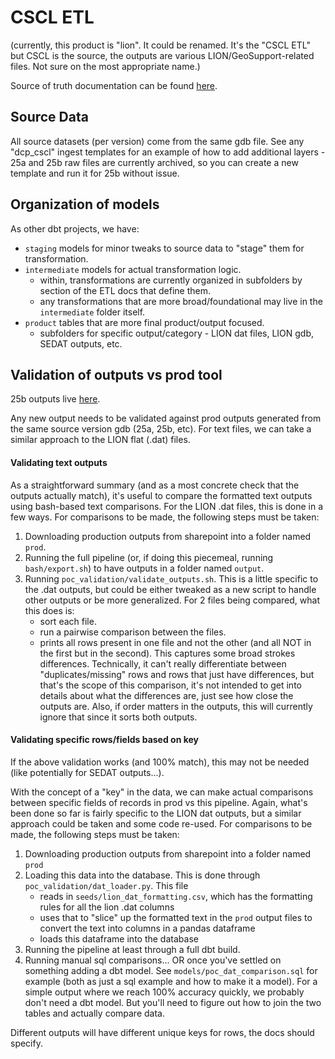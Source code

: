 # CSCL ETL

(currently, this product is "lion". It could be renamed. It's the "CSCL ETL" but CSCL is the source, the outputs are various LION/GeoSupport-related files. Not sure on the most appropriate name.)

Source of truth documentation can be found [here](https://nyco365.sharepoint.com/:w:/r/sites/NYCPLANNING/itd/edm/Shared%20Documents/PROJECTS/DATA%20ENGINEERING/PROJECT%20PLANNING/LION%20ETL/ETL_V8_02012024%20-%20Copy.docx?d=wd3194825302642958a316fb030749aa1&csf=1&web=1&e=3zxoek).

## Source Data

All source datasets (per version) come from the same gdb file. See any "dcp_cscl" ingest templates for an example of how to add additional layers - 25a and 25b raw files are currently archived, so you can create a new template and run it for 25b without issue.

## Organization of models

As other dbt projects, we have:
- `staging` models for minor tweaks to source data to "stage" them for transformation.
- `intermediate` models for actual transformation logic.
  - within, transformations are currently organized in subfolders by section of the ETL docs that define them.
  - any transformations that are more broad/foundational may live in the `intermediate` folder itself.
- `product` tables that are more final product/output focused.
  - subfolders for specific output/category - LION dat files, LION gdb, SEDAT outputs, etc.

## Validation of outputs vs prod tool

25b outputs live [here](https://nyco365.sharepoint.com/:f:/r/sites/NYCPLANNING/itd/edm/Shared%20Documents/DOCUMENTATION/GRU/CSCL/ETL/25B%20GDB%20and%20ETLs?csf=1&web=1&e=1VOcd7).

Any new output needs to be validated against prod outputs generated from the same source version gdb (25a, 25b, etc). For text files, we can take a similar approach to the LION flat (.dat) files.

#### Validating text outputs
As a straightforward summary (and as a most concrete check that the outputs actually match), it's useful to compare the formatted text outputs using bash-based text comparisons. For the LION .dat files, this is done in a few ways. For comparisons to be made, the following steps must be taken:

1. Downloading production outputs from sharepoint into a folder named `prod`.
2. Running the full pipeline (or, if doing this piecemeal, running `bash/export.sh`) to have outputs in a folder named `output`.
3. Running `poc_validation/validate_outputs.sh`. This is a little specific to the .dat outputs, but could be either tweaked as a new script to handle other outputs or be more generalized. For 2 files being compared, what this does is:
   - sort each file.
   - run a pairwise comparison between the files.
   - prints all rows present in one file and not the other (and all NOT in the first but in the second).
   This captures some broad strokes differences. Technically, it can't really differentiate between "duplicates/missing" rows and rows that just have differences, but that's the scope of this comparison, it's not intended to get into details about what the differences are, just see how close the outputs are. Also, if order matters in the outputs, this will currently ignore that since it sorts both outputs.

#### Validating specific rows/fields based on key
If the above validation works (and 100% match), this may not be needed (like potentially for SEDAT outputs...).

With the concept of a "key" in the data, we can make actual comparisons between specific fields of records in prod vs this pipeline. Again, what's been done so far is fairly specific to the LION dat outputs, but a similar approach could be taken and some code re-used. For comparisons to be made, the following steps must be taken:

1. Downloading production outputs from sharepoint into a folder named `prod`
2. Loading this data into the database. This is done through `poc_validation/dat_loader.py`. This file
   - reads in `seeds/lion_dat_formatting.csv`, which has the formatting rules for all the lion .dat columns
   - uses that to "slice" up the formatted text in the `prod` output files to convert the text into columns in a pandas dataframe
   - loads this dataframe into the database
3. Running the pipeline at least through a full dbt build.
4. Running manual sql comparisons... OR once you've settled on something adding a dbt model. See `models/poc_dat_comparison.sql` for example (both as just a sql example and how to make it a model). For a simple output where we reach 100% accuracy quickly, we probably don't need a dbt model. But you'll need to figure out how to join the two tables and actually compare data.

Different outputs will have different unique keys for rows, the docs should specify.
